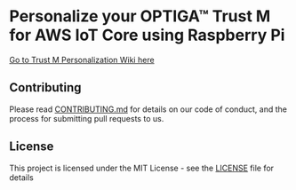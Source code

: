 # Personalize your OPTIGA™ Trust M for AWS IoT Core using Raspberry Pi

[Go to Trust M Personalization Wiki here](https://github.com/gilatoes/personalize-optiga-trust-x/wiki)

## Contributing
Please read [CONTRIBUTING.md](https://github.com/Infineon/optiga-trust-x/blob/master/CONTRIBUTING.md) for details on our code of conduct, and the process for submitting pull requests to us.

## License
This project is licensed under the MIT License - see the [LICENSE](LICENSE) file for details
